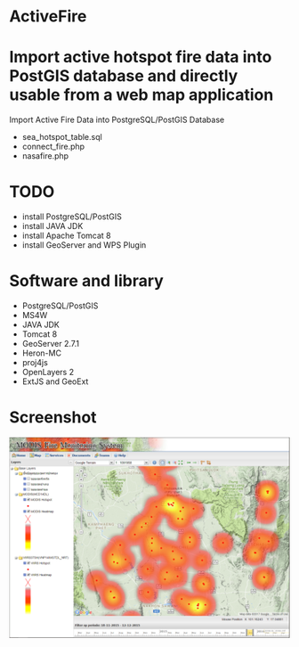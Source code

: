 # ActiveFire
Import active hotspot fire data into PostGIS database and directly usable from a web map application
=======
Import Active Fire Data into PostgreSQL/PostGIS Database

- sea_hotspot_table.sql
- connect_fire.php
- nasafire.php

# TODO
- install PostgreSQL/PostGIS
- install JAVA JDK
- install Apache Tomcat 8
- install GeoServer and WPS Plugin

# Software and library
- PostgreSQL/PostGIS
- MS4W
- JAVA JDK
- Tomcat 8
- GeoServer 2.7.1
- Heron-MC
- proj4js
- OpenLayers 2
- ExtJS and GeoExt

# Screenshot
![screenshot](https://raw.githubusercontent.com/chingchai/ActiveFire/master/apphotspot/img/app2.png "ActiveFire")
